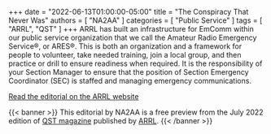 +++
date = "2022-06-13T01:00:00-05:00"
title = "The Conspiracy That Never Was"
authors = [ "NA2AA" ]
categories = [ "Public Service" ]
tags = [ "ARRL", "QST" ]
+++
ARRL has built an infrastructure for EmComm within our
public service organization that we call the Amateur Radio
Emergency Service&reg;, or ARES&reg;. This is both an organization
and a framework for people to volunteer, take needed
training, join a local group, and then practice or drill to
ensure readiness when required. It is the responsibility of
your Section Manager to ensure that the position of Section
Emergency Coordinator (SEC) is staffed and managing
emergency communications.

<!--more-->

[Read the editorial on the ARRL website](http://www.arrl.org/files/file/QST/This%20Month%20in%20QST/2022/July%202022/EDITORIAL%2007.pdf)

{{< banner >}}
This editorial by NA2AA is a free preview from the July 2022 edition of
[QST magazine](https://arrl.org/qst/) published by [ARRL](https://arrl.org/).
{{< /banner >}}
